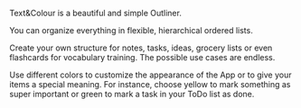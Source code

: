 Text&Colour is a beautiful and simple Outliner. 

You can organize everything in flexible, hierarchical ordered lists. 

Create your own structure for notes, tasks, ideas, grocery lists or even flashcards for vocabulary training. The possible use cases are endless. 

Use different colors to customize the appearance of the App or to give your items a special meaning. For instance, choose yellow to mark something as super important or green to mark a task in your ToDo list as done.